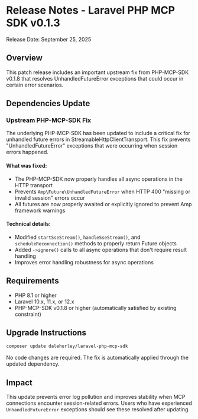 # Release Notes - Laravel PHP MCP SDK v0.1.3

Release Date: September 25, 2025

## Overview

This patch release includes an important upstream fix from PHP-MCP-SDK v0.1.8 that resolves UnhandledFutureError exceptions that could occur in certain error scenarios.

## Dependencies Update

### Upstream PHP-MCP-SDK Fix

The underlying PHP-MCP-SDK has been updated to include a critical fix for unhandled future errors in StreamableHttpClientTransport. This fix prevents "UnhandledFutureError" exceptions that were occurring when session errors happened.

#### What was fixed:

- The PHP-MCP-SDK now properly handles all async operations in the HTTP transport
- Prevents `Amp\Future\UnhandledFutureError` when HTTP 400 "missing or invalid session" errors occur
- All futures are now properly awaited or explicitly ignored to prevent Amp framework warnings

#### Technical details:

- Modified `startSseStream()`, `handleSseStream()`, and `scheduleReconnection()` methods to properly return Future objects
- Added `->ignore()` calls to all async operations that don't require result handling
- Improves error handling robustness for async operations

## Requirements

- PHP 8.1 or higher
- Laravel 10.x, 11.x, or 12.x
- PHP-MCP-SDK v0.1.8 or higher (automatically satisfied by existing constraint)

## Upgrade Instructions

```bash
composer update dalehurley/laravel-php-mcp-sdk
```

No code changes are required. The fix is automatically applied through the updated dependency.

## Impact

This update prevents error log pollution and improves stability when MCP connections encounter session-related errors. Users who have experienced `UnhandledFutureError` exceptions should see these resolved after updating.
